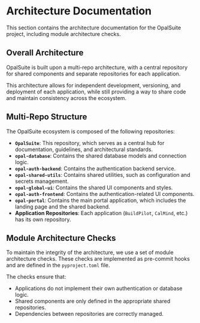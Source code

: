 # Architecture Documentation

This section contains the architecture documentation for the OpalSuite project, including module architecture checks.

## Overall Architecture

OpalSuite is built upon a multi-repo architecture, with a central repository for shared components and separate repositories for each application.

This architecture allows for independent development, versioning, and deployment of each application, while still providing a way to share code and maintain consistency across the ecosystem.

## Multi-Repo Structure

The OpalSuite ecosystem is composed of the following repositories:

*   **`OpalSuite`**: This repository, which serves as a central hub for documentation, guidelines, and architectural standards.
*   **`opal-database`**: Contains the shared database models and connection logic.
*   **`opal-auth-backend`**: Contains the authentication backend service.
*   **`opal-shared-utils`**: Contains shared utilities, such as configuration and secrets management.
*   **`opal-global-ui`**: Contains the shared UI components and styles.
*   **`opal-auth-frontend`**: Contains the authentication-related UI components.
*   **`opal-portal`**: Contains the main portal application, which includes the landing page and the shared backend.
*   **Application Repositories**: Each application (`BuildPilot`, `CalMind`, etc.) has its own repository.

## Module Architecture Checks

To maintain the integrity of the architecture, we use a set of module architecture checks. These checks are implemented as pre-commit hooks and are defined in the `pyproject.toml` file.

The checks ensure that:

*   Applications do not implement their own authentication or database logic.
*   Shared components are only defined in the appropriate shared repositories.
*   Dependencies between repositories are correctly managed.
